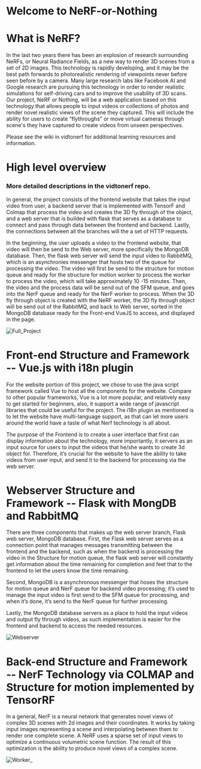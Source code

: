 # Welcome to NeRF-or-Nothing

# What is NeRF?
In the last two years there has been an explosion of research surrounding NeRFs, or Neural Radiance Fields, as a new way to render 3D scenes from a set of 2D images. This technology is rapidly developing, and it may be the best path forwards to photorealistic rendering of viewpoints never before seen before by a camera. Many large research labs like Facebook AI and Google research are pursuing this technology in order to render realistic simulations for self-driving cars and to improve the usability of 3D scans. Our project, NeRF or Nothing, will be a web application based on this technology that allows people to input videos or collections of photos and render novel realistic views of the scene they captured. This will include the ability for users to create “flythroughs” or move virtual cameras through scene's they have captured to create videos from unseen perspectives.

Please see the wiki in vidtonerf for additional learning resources and information.
  
  
  # High level overview
### More detailed descriptions in the vidtonerf repo.
 In general, the project consists of the frontend website that takes the input video from user, a backend server that is implemented with TensorF and Colmap that process the video and creates the 3D fly through of the object, and a web server that is builded with flask that serves as a database to connect and pass through data between the frontend and backend. Lastly, the connections between all the branches will the a set of HTTP requests. 

In the beginning, the user uploads a video to the frontend website, that video will then be send to the Web server, more specifically the MongoDB database. Then, the flask web server will send the input video to RabbitMQ, which is an asynchronies messenger that hosts two of the queue for processing the video. The video will first be send to the structure for motion queue and ready for the structure for motion worker to process the worker to process the video, which will take approximately 10 -15 minutes. Then, the video and the process data will be send out of the SFM queue, and goes into the NerF queue and ready for the NerF worker to process. When the 3D fly through object is created with the NeRF worker, the 3D fly through object will be send out of the RabbitMQ, and back to Web server, sorted in the MongoDB database ready for the Front-end VueJS to access, and displayed in the page.

![Full_Project](https://user-images.githubusercontent.com/75590646/185227317-ca5ffe32-1e6b-45c9-8aae-7e0515cea1a4.png)

# Front-end Structure and Framework -- Vue.js with i18n plugin
For the website portion of this project, we chose to use the java script framework called Vue to host all the components for the website. Compare to other popular frameworks, Vue is a lot more popular, and relatively easy to get started for beginners, also, it support a wide range of javascript libraries that could be useful for the project. The i18n plugin as mentioned is to let the website have multi-language support, as that can let more users around the world have a taste of what Nerf technology is all about.

The purpose of the Frontend is to create a user interface that first can display information about the technology, more importantly, it servers as an input source for users to input the videos that he/she wants to create 3d object for. Therefore, it’s crucial for the website to have the ability to take videos from user input, and send it to the backend for processing via the web server.

# Webserver Structure and Framework -- Flask with MongDB and RabbitMQ
There are three components that makes up the web server branch, Flask web server, MongoDB database. First, the Flask web server serves as a connection point that manages messages transmitting between the frontend and the backend, such as when the backend is processing the video in the Structure for motion queue, the flask web server will constantly get information about the time remaining for completion and feet that to the frontend to let the users know the time remaining.

Second, MongoDB is a asynchronous messenger that hoses the structure for motion queue and NerF queue for backend video processing; it’s used to manage the input video is first send to the SFM queue for processing, and when it’s done, it’s send to the NerF queue for further processing.

Lastly, the MongoDB database servers as a place to hold the input videos and output fly through videos, as such implementation is easier for the frontend and backend to access the needed resources.

![Webserver](https://user-images.githubusercontent.com/75590646/185227939-7aff7140-6831-45be-819c-e6c4ec418893.png)


# Back-end Structure and Framework -- NerF Technology via COLMAP and Structure for motion implemented by TensorRF
In a general, NerF is a neural network that generates novel views of complex 3D scenes with 2d images and their coordinates. It works by taking input images representing a scene and interpolating between them to render one complete scene. A NeRF uses a sparse set of input views to optimize a continuous volumetric scene function. The result of this optimization is the ability to produce novel views of a complex scene.



![Worker_](https://user-images.githubusercontent.com/75590646/185227619-aac5918a-e435-4c4a-993f-277f244f2c21.png)


